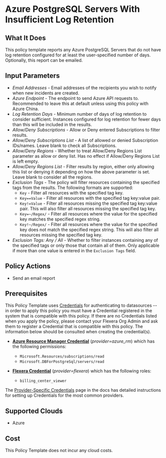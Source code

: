 # Azure PostgreSQL Servers With Insufficient Log Retention

## What It Does

This policy template reports any Azure PostgreSQL Servers that do not have log retention configured for at least the user-specified number of days. Optionally, this report can be emailed.

## Input Parameters

- *Email Addresses* - Email addresses of the recipients you wish to notify when new incidents are created.
- *Azure Endpoint* - The endpoint to send Azure API requests to. Recommended to leave this at default unless using this policy with Azure China.
- *Log Retention Days* - Minimum number of days of log retention to consider sufficient. Instances configured for log retention for fewer days than this will be included in the results.
- *Allow/Deny Subscriptions* - Allow or Deny entered Subscriptions to filter results.
- *Allow/Deny Subscriptions List* - A list of allowed or denied Subscription IDs/names. Leave blank to check all Subscriptions.
- *Allow/Deny Regions* - Whether to treat Allow/Deny Regions List parameter as allow or deny list. Has no effect if Allow/Deny Regions List is left empty.
- *Allow/Deny Regions List* - Filter results by region, either only allowing this list or denying it depending on how the above parameter is set. Leave blank to consider all the regions.
- *Exclusion Tags* - The policy will filter resources containing the specified tags from the results. The following formats are supported:
  - `Key` - Filter all resources with the specified tag key.
  - `Key==Value` - Filter all resources with the specified tag key:value pair.
  - `Key!=Value` - Filter all resources missing the specified tag key:value pair. This will also filter all resources missing the specified tag key.
  - `Key=~/Regex/` - Filter all resources where the value for the specified key matches the specified regex string.
  - `Key!~/Regex/` - Filter all resources where the value for the specified key does not match the specified regex string. This will also filter all resources missing the specified tag key.
- *Exclusion Tags: Any / All* - Whether to filter instances containing any of the specified tags or only those that contain all of them. Only applicable if more than one value is entered in the `Exclusion Tags` field.

## Policy Actions

- Send an email report

## Prerequisites

This Policy Template uses [Credentials](https://docs.flexera.com/flexera/EN/Automation/ManagingCredentialsExternal.htm) for authenticating to datasources -- in order to apply this policy you must have a Credential registered in the system that is compatible with this policy. If there are no Credentials listed when you apply the policy, please contact your Flexera Org Admin and ask them to register a Credential that is compatible with this policy. The information below should be consulted when creating the credential(s).

- [**Azure Resource Manager Credential**](https://docs.flexera.com/flexera/EN/Automation/ProviderCredentials.htm#automationadmin_109256743_1124668) (*provider=azure_rm*) which has the following permissions:
  - `Microsoft.Resources/subscriptions/read`
  - `Microsoft.DBForPostgreSql/servers/read`

- [**Flexera Credential**](https://docs.flexera.com/flexera/EN/Automation/ProviderCredentials.htm) (*provider=flexera*) which has the following roles:
  - `billing_center_viewer`

The [Provider-Specific Credentials](https://docs.flexera.com/flexera/EN/Automation/ProviderCredentials.htm) page in the docs has detailed instructions for setting up Credentials for the most common providers.

## Supported Clouds

- Azure

## Cost

This Policy Template does not incur any cloud costs.
